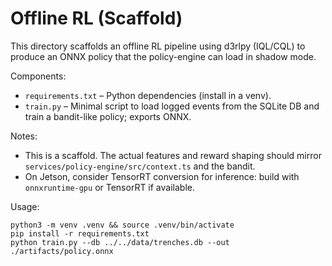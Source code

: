 # Offline RL (Scaffold)

This directory scaffolds an offline RL pipeline using d3rlpy (IQL/CQL) to produce an ONNX policy that the policy-engine can load in shadow mode.

Components:
- `requirements.txt` – Python dependencies (install in a venv).
- `train.py` – Minimal script to load logged events from the SQLite DB and train a bandit-like policy; exports ONNX.

Notes:
- This is a scaffold. The actual features and reward shaping should mirror `services/policy-engine/src/context.ts` and the bandit.
- On Jetson, consider TensorRT conversion for inference: build with `onnxruntime-gpu` or TensorRT if available.

Usage:
```
python3 -m venv .venv && source .venv/bin/activate
pip install -r requirements.txt
python train.py --db ../../data/trenches.db --out ./artifacts/policy.onnx
```

